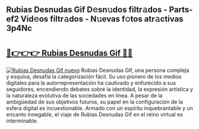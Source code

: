 ## Rubias Desnudas Gif D𝚎sn𝚞dos filtr𝚊dos - Parts-ef2 Vid𝚎os filtr𝚊dos - N𝚞evas f𝚘tos atr𝚊ctivas 3p4Nc

# <h2><a href="http://mb1mpb.tromn.icu/?c=Rubias+Desnudas+Gif">🔗👉👉👉 Rubias Desnudas Gif 🔗🔗</a></h2>

[![Rubias Desnudas Gif nuevo](https://i.imgur.com/pEAQMta.gif)](http://mb1mpb.tromn.icu/?c=Rubias+Desnudas+Gif)
Rubias Desnudas Gif, una persona compleja y esquiva, desafía la categorización fácil. Su uso pionero de los medios digitales para la autorrepresentación ha cautivado y enfurecido a sus seguidores, encendiendo debates sobre la identidad, la expresión artística y la naturaleza evolutiva de las sociedades en línea. A pesar de la ambigüedad de sus objetivos futuros, su papel en la configuración de la esfera digital es incuestionable. Armado con un espíritu inquebrantable y un encanto innegable, el viaje de Rubias Desnudas Gif en el reino virtual es interminable.
